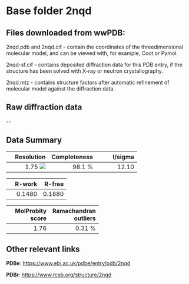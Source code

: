 # Base folder 2nqd

## Files downloaded from wwPDB:

2nqd.pdb and 2nqd.cif - contain the coordinates of the threedimensional molecular model, and can be viewed with, for example, Coot or Pymol.

2nqd-sf.cif - contains deposited diffraction data for this PDB entry, if the structure has been solved with X-ray or neutron crystallography.

2nqd.mtz - contains structure factors after automatic refinement of molecular model against the diffraction data.

## Raw diffraction data

--<br> 

## Data Summary
|   | Resolution | Completeness| I/sigma |
|---|-------------:|----------------:|--------------:|
|   |1.75 <img src="https://latex.codecogs.com/svg.latex?{\mbox{\normalfont\AA}}"/>|98.1  %|<img width=50/>12.10|

|   | **R-work**| **R-free**   
|---|-------------:|----------------:|           
||0.1480|0.1880|

|   |**MolProbity<br>score**| **Ramachandran<br>outliers** 
|---|-------------:|----------------:|
||1.76|0.31 %|

## Other relevant links 
**PDBe**:  https://www.ebi.ac.uk/pdbe/entry/pdb/2nqd
 
**PDBr**: https://www.rcsb.org/structure/2nqd 

